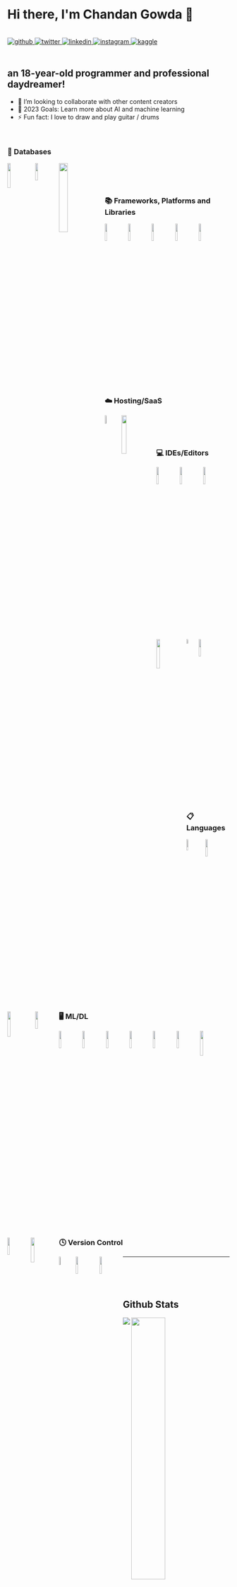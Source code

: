 # Hi there, I'm Chandan Gowda 👋 

<br/>  

<a href="https://github.com/ChandanGowda2005" target="_blank">
<img src=https://img.shields.io/badge/github-%2324292e.svg?&style=for-the-badge&logo=github&logoColor=white alt=github style="margin-bottom: 5px;" />
</a>
<a href="https://twitter.com/ChandanGowda020" target="_blank">
<img src=https://img.shields.io/badge/twitter-%2300acee.svg?&style=for-the-badge&logo=twitter&logoColor=white alt=twitter style="margin-bottom: 5px;" />
</a>
<a href="https://linkedin.com/in/chandangowda2005/" target="_blank">
<img src=https://img.shields.io/badge/linkedin-%231E77B5.svg?&style=for-the-badge&logo=linkedin&logoColor=white alt=linkedin style="margin-bottom: 5px;" />
</a>
<a href="https://instagram.com/chandangowda_2005" target="_blank">
<img src=https://img.shields.io/badge/instagram-%23000000.svg?&style=for-the-badge&logo=instagram&logoColor=white alt=instagram style="margin-bottom: 5px;" />
</a>
<a href="https://www.kaggle.com/chandangowda2005" target="_blank">
<img src=https://img.shields.io/badge/kaggle-%2344BAE8.svg?&style=for-the-badge&logo=kaggle&logoColor=white alt=kaggle style="margin-bottom: 5px;" />
</a>  
  
<br/>  
<br/> 

## an 18-year-old programmer and professional daydreamer!

- 👯 I’m looking to collaborate with other content creators
- 🥅 2023 Goals: Learn more about AI and machine learning
- ⚡ Fun fact: I love to draw and play guitar / drums

<br/>  


### 💾 Databases

<img align="left" width="12%" src="https://img.shields.io/badge/MongoDB-%234ea94b.svg?style=for-the-badge&logo=mongodb&logoColor=white">
<img align="left" width="10%" src="https://img.shields.io/badge/mysql-%2300f.svg?style=for-the-badge&logo=mysql&logoColor=white">
<img align="left" width="20%" src="https://img.shields.io/badge/Microsoft%20SQL%20Server-CC2927?style=for-the-badge&logo=microsoft%20sql%20server&logoColor=white">

<br/>  
<br/> 
<br/>


### 📚 Frameworks, Platforms and Libraries

<img align="left" width="10%" src="https://img.shields.io/badge/Anaconda-%2344A833.svg?style=for-the-badge&logo=anaconda&logoColor=white">
<img align="left" width="10%" src="https://img.shields.io/badge/django-%23092E20.svg?style=for-the-badge&logo=django&logoColor=white">
<img align="left" width="10%" src="https://img.shields.io/badge/FastAPI-005571?style=for-the-badge&logo=fastapi">
<img align="left" width="10%" src="https://img.shields.io/badge/flask-%23000.svg?style=for-the-badge&logo=flask&logoColor=white">
<img align="left" width="10%" src="https://img.shields.io/badge/opencv-%23white.svg?style=for-the-badge&logo=opencv&logoColor=white">

<br/>  
<br/>
<br/>  

### ☁️ Hosting/SaaS

<img align="left" width="7%" src="https://img.shields.io/badge/AWS-%23FF9900.svg?style=for-the-badge&logo=amazon-aws&logoColor=white">
<img align="left" width="15%" src="https://img.shields.io/badge/GoogleCloud-%234285F4.svg?style=for-the-badge&logo=google-cloud&logoColor=white">

<br/>  
<br/>  
<br/>

### 💻 IDEs/Editors

<img align="left" width="10%" src="https://img.shields.io/badge/jupyter-%23FA0F00.svg?style=for-the-badge&logo=jupyter&logoColor=white">
<img align="left" width="10%" src="https://img.shields.io/badge/pycharm-143?style=for-the-badge&logo=pycharm&logoColor=black&color=black&labelColor=green">
<img align="left" width="10%" src="https://img.shields.io/badge/sublime_text-%23575757.svg?style=for-the-badge&logo=sublime-text&logoColor=important">
<img align="left" width="13%" src="https://img.shields.io/badge/Visual%20Studio%20Code-0078d7.svg?style=for-the-badge&logo=visual-studio-code&logoColor=white">
<img align="left" width="5%" src="https://img.shields.io/badge/r-%23276DC3.svg?style=for-the-badge&logo=r&logoColor=white">
<img align="left" width="10%" src="https://img.shields.io/badge/typescript-%23007ACC.svg?style=for-the-badge&logo=typescript&logoColor=white">

<br/>  
<br/> 
<br/>

### 📋 Languages

<img align="left" width="8%" src="https://img.shields.io/badge/c++-%2300599C.svg?style=for-the-badge&logo=c%2B%2B&logoColor=white">
<img align="left" width="10%" src="https://img.shields.io/badge/html5-%23E34F26.svg?style=for-the-badge&logo=html5&logoColor=white">
<img align="left" width="12%" src="https://img.shields.io/badge/javascript-%23323330.svg?style=for-the-badge&logo=javascript&logoColor=%23F7DF1E">
<img align="left" width="10%" src="https://img.shields.io/badge/python-3670A0?style=for-the-badge&logo=python&logoColor=ffdd54">

<br/>  
<br/> 
<br/>


### 🖥️ ML/DL

<img align="left" width="10%" src="https://img.shields.io/badge/Keras-%23D00000.svg?style=for-the-badge&logo=Keras&logoColor=white">
<img align="left" width="10%" src="https://img.shields.io/badge/Matplotlib-%23ffffff.svg?style=for-the-badge&logo=Matplotlib&logoColor=black">
<img align="left" width="10%" src="https://img.shields.io/badge/numpy-%23013243.svg?style=for-the-badge&logo=numpy&logoColor=white">
<img align="left" width="10%" src="https://img.shields.io/badge/pandas-%23150458.svg?style=for-the-badge&logo=pandas&logoColor=white">
<img align="left" width="10%" src="https://img.shields.io/badge/Plotly-%233F4F75.svg?style=for-the-badge&logo=plotly&logoColor=white">
<img align="left" width="10%" src="https://img.shields.io/badge/PyTorch-%23EE4C2C.svg?style=for-the-badge&logo=PyTorch&logoColor=white">
<img align="left" width="12%" src="https://img.shields.io/badge/scikit--learn-%23F7931E.svg?style=for-the-badge&logo=scikit-learn&logoColor=white">
<img align="left" width="10%" src="https://img.shields.io/badge/SciPy-%230C55A5.svg?style=for-the-badge&logo=scipy&logoColor=%white">
<img align="left" width="12%" src="https://img.shields.io/badge/TensorFlow-%23FF6F00.svg?style=for-the-badge&logo=TensorFlow&logoColor=white">

<br/>  
<br/> 
<br/>

### 🕓 Version Control

<img align="left" width="7%" src="https://img.shields.io/badge/git-%23F05033.svg?style=for-the-badge&logo=git&logoColor=white">
<img align="left" width="10%" src="https://img.shields.io/badge/gitlab-%23181717.svg?style=for-the-badge&logo=gitlab&logoColor=white">
<img align="left" width="10%" src="https://img.shields.io/badge/gitlab-%23181717.svg?style=for-the-badge&logo=gitlab&logoColor=white">

---

<br/>
<br/>
<br/>


## Github Stats  

<img align="left" src="https://github-readme-stats.vercel.app/api?username=ChandanGowda2005&show_icons=true&theme=radical">
<img  width="39%" src="https://github-readme-stats.vercel.app/api/top-langs/?username=ChandanGowda2005&layout=compact">

<br/>
<br/>


<img src="https://komarev.com/ghpvc/?username=ChandanGowda2005&&style=flat-square">
